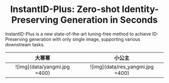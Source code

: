 <div align="center">
<h1>InstantID-Plus: Zero-shot Identity-Preserving Generation in Seconds</h1>

</div>

InstantID-Plus is a new state-of-the-art tuning-free method to achieve ID-Preserving generation with only single image, supporting various downstream tasks.

大幂幂 | 小公主
:-------------------------:|:-------------------------:
![img](data/yangmi.jpg =400)  |  ![img](data/res_yangmi.jpg =400)

